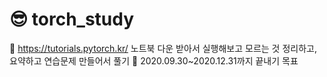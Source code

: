 # 😎 torch_study 


🍕 https://tutorials.pytorch.kr/ 노트북 다운 받아서 실행해보고 모르는 것 정리하고, 요약하고 연습문제 만들어서 풀기 
🍔 2020.09.30~2020.12.31까지 끝내기 목표
